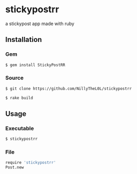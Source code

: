 # stickypostrr
a stickypost app made with ruby

## Installation
### Gem
```sh
$ gem install StickyPostRR
```

### Source
```sh
$ git clone https://github.com/NillyTheL0L/stickypostrr
```
```sh
$ rake build
```

## Usage
### Executable
```sh
$ stickypostrr
```

### File
```sh
require 'stickypostrr'
Post.new
```
